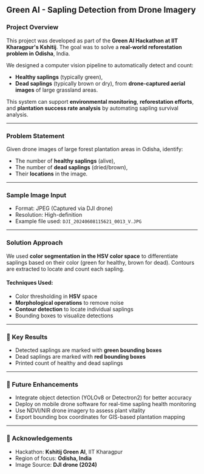 

## Green AI - Sapling Detection from Drone Imagery

### Project Overview

This project was developed as part of the **Green AI Hackathon at IIT Kharagpur's Kshitij**. The goal was to solve a **real-world reforestation problem in Odisha**, India.

We designed a computer vision pipeline to automatically detect and count:

* **Healthy saplings** (typically green),
* **Dead saplings** (typically brown or dry),
  from **drone-captured aerial images** of large grassland areas.

This system can support **environmental monitoring**, **reforestation efforts**, and **plantation success rate analysis** by automating sapling survival analysis.

---

### Problem Statement

Given drone images of large forest plantation areas in Odisha, identify:

* The number of **healthy saplings** (alive),
* The number of **dead saplings** (dried/brown),
* Their **locations** in the image.

---

###  Sample Image Input

* Format: JPEG (Captured via DJI drone)
* Resolution: High-definition
* Example file used: `DJI_20240608115621_0013_V.JPG`

---

###  Solution Approach

We used **color segmentation in the HSV color space** to differentiate saplings based on their color (green for healthy, brown for dead).
Contours are extracted to locate and count each sapling.

####  Techniques Used:

* Color thresholding in **HSV** space
* **Morphological operations** to remove noise
* **Contour detection** to locate individual saplings
* Bounding boxes to visualize detections

---

### 🧠 Key Results

* Detected saplings are marked with **green bounding boxes**
* Dead saplings are marked with **red bounding boxes**
* Printed count of healthy and dead saplings

---



### 📌 Future Enhancements

* Integrate object detection (YOLOv8 or Detectron2) for better accuracy
* Deploy on mobile drone software for real-time sapling health monitoring
* Use NDVI/NIR drone imagery to assess plant vitality
* Export bounding box coordinates for GIS-based plantation mapping

---

### 🤝 Acknowledgements

* Hackathon: **Kshitij Green AI**, IIT Kharagpur
* Region of focus: **Odisha, India**
* Image Source: **DJI drone (2024)**
